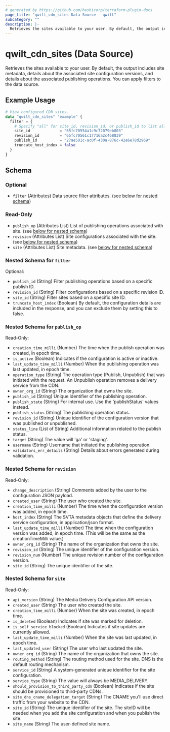 ```yaml
---
# generated by https://github.com/hashicorp/terraform-plugin-docs
page_title: "qwilt_cdn_sites Data Source - qwilt"
subcategory: ""
description: |-
  Retrieves the sites available to your user. By default, the output includes site metadata, details about the associated site configuration versions, and details about the associated publishing operations. You can apply filters to the data source.
---
```


# qwilt_cdn_sites (Data Source)

Retrieves the sites available to your user. By default, the output includes site metadata, details about the associated site configuration versions, and details about the associated publishing operations. You can apply filters to the data source.

## Example Usage

```terraform
# View configured CDN sites.
data "qwilt_cdn_sites" "example" {
  filter = {
    # Specify "all" for site_id, revision_id, or publish_id to list all instances.
    site_id             = "65fc70554a1c9c72079eb803"
    revision_id         = "65fc70561c17716a2c468839"
    publish_id          = "27ae501c-ac0f-430a-876c-42e6e78d2969"
    truncate_host_index = false
  }
}
```

<!-- schema generated by tfplugindocs -->
## Schema

### Optional

- `filter` (Attributes) Data source filter attributes. (see [below for nested schema](#nestedatt--filter))

### Read-Only

- `publish_op` (Attributes List) List of publishing operations associated with site. (see [below for nested schema](#nestedatt--publish_op))
- `revision` (Attributes List) Site configurations associated with the site. (see [below for nested schema](#nestedatt--revision))
- `site` (Attributes List) Site metadata. (see [below for nested schema](#nestedatt--site))

<a id="nestedatt--filter"></a>
### Nested Schema for `filter`

Optional:

- `publish_id` (String) Filter publishing operations based on a specific publish ID.
- `revision_id` (String) Filter configurations based on a specific revision ID.
- `site_id` (String) Filter sites based on a specific site ID.
- `truncate_host_index` (Boolean) By default, the configuration details are included in the response, and you can exclude them by setting this to false.


<a id="nestedatt--publish_op"></a>
### Nested Schema for `publish_op`

Read-Only:

- `creation_time_milli` (Number) The time when the publish operation was created, in epoch time.
- `is_active` (Boolean) Indicates if the configuration is active or inactive.
- `last_update_time_milli` (Number) When the publishing operation was last updated, in epoch time.
- `operation_type` (String) The operation type (Publish, Unpublish) that was initiated with the request. An Unpublish operation removes a delivery service from the CDN.
- `owner_org_id` (String) The organization that owns the site.
- `publish_id` (String) Unique identifier of the publishing operation.
- `publish_state` (String) For internal use. Use the 'publishStatus' values instead.
- `publish_status` (String) The publishing operation status.
- `revision_id` (String) Unique identifier of the configuration version that was published or unpublished.
- `status_line` (List of String) Additional information related to the publish status.
- `target` (String) The value will 'ga' or 'staging'.
- `username` (String) Username that initiated the publishing operation.
- `validators_err_details` (String) Details about errors generated during validation.


<a id="nestedatt--revision"></a>
### Nested Schema for `revision`

Read-Only:

- `change_description` (String) Comments added by the user to the configuration JSON payload.
- `created_user` (String) The user who created the site.
- `creation_time_milli` (Number) The time when the configuration version was added, in epoch time.
- `host_index` (String) The SVTA metadata objects that define the delivery service configuration, in application/json format.
- `last_update_time_milli` (Number) The time when the configuration version was added, in epoch time. (This will be the same as the creationTimeMilli value.)
- `owner_org_id` (String) The name of the organization that owns the site.
- `revision_id` (String) The unique identifier of the configuration version.
- `revision_num` (Number) The unique revision number of the configuration version.
- `site_id` (String) The unique identifier of the site.


<a id="nestedatt--site"></a>
### Nested Schema for `site`

Read-Only:

- `api_version` (String) The Media Delivery Configuration API version.
- `created_user` (String) The user who created the site.
- `creation_time_milli` (Number) When the site was created, in epoch time.
- `is_deleted` (Boolean) Indicates if site was marked for deletion.
- `is_self_service_blocked` (Boolean) Indicates if site updates are currently allowed.
- `last_update_time_milli` (Number) When the site was last updated, in epoch time.
- `last_updated_user` (String) The user who last updated the site.
- `owner_org_id` (String) The name of the organization that owns the site.
- `routing_method` (String) The routing method used for the site. DNS is the default routing mechanism.
- `service_id` (String) A system-generated unique identifier for the site configuration.
- `service_type` (String) The value will always be MEDIA_DELIVERY.
- `should_provision_to_third_party_cdn` (Boolean) Indicates if the site should be provisioned to third-party CDNs.
- `site_dns_cname_delegation_target` (String) The CNAME you'll use direct traffic from your website to the CDN.
- `site_id` (String) The unique identifier of the site. The siteID will be needed when you add the site configuration and when you publish the site.
- `site_name` (String) The user-defined site name.
